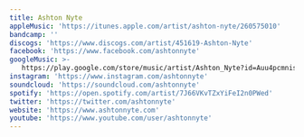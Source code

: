 ```yaml
---
title: Ashton Nyte
appleMusic: 'https://itunes.apple.com/artist/ashton-nyte/260575010'
bandcamp: ''
discogs: 'https://www.discogs.com/artist/451619-Ashton-Nyte'
facebook: 'https://www.facebook.com/ashtonnyte'
googleMusic: >-
   https://play.google.com/store/music/artist/Ashton_Nyte?id=Auu4pcmnis7ea6b4nlkuas4poyu
instagram: 'https://www.instagram.com/ashtonnyte'
soundcloud: 'https://soundcloud.com/ashtonnyte'
spotify: 'https://open.spotify.com/artist/7J66VKvTZxYiFeI2n0PWed'
twitter: 'https://twitter.com/ashtonnyte'
website: 'https://www.ashtonnyte.com'
youtube: 'https://www.youtube.com/user/ashtonnyte'
---
```

